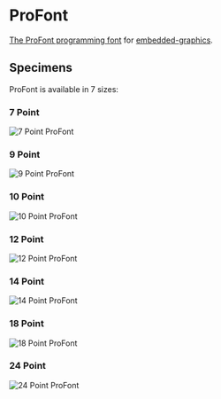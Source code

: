 # ProFont

[The ProFont programming font](https://web.archive.org/web/20180412214402/http://tobiasjung.name/profont/)
for [embedded-graphics](https://github.com/jamwaffles/embedded-graphics).

## Specimens

ProFont is available in 7 sizes:

### 7 Point

![7 Point ProFont](https://raw.githubusercontent.com/wezm/profont/master/data/ProFont7Point.png)

### 9 Point

![9 Point ProFont](https://raw.githubusercontent.com/wezm/profont/master/data/ProFont9Point.png)

### 10 Point

![10 Point ProFont](https://raw.githubusercontent.com/wezm/profont/master/data/ProFont10Point.png)

### 12 Point

![12 Point ProFont](https://raw.githubusercontent.com/wezm/profont/master/data/ProFont12Point.png)

### 14 Point

![14 Point ProFont](https://raw.githubusercontent.com/wezm/profont/master/data/ProFont14Point.png)

### 18 Point

![18 Point ProFont](https://raw.githubusercontent.com/wezm/profont/master/data/ProFont18Point.png)

### 24 Point

![24 Point ProFont](https://raw.githubusercontent.com/wezm/profont/master/data/ProFont24Point.png)
